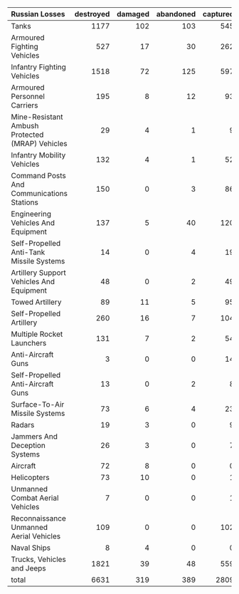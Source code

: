 | Russian Losses                                   |   destroyed |   damaged |   abandoned |   captured |   total |
|:-------------------------------------------------|------------:|----------:|------------:|-----------:|--------:|
| Tanks                                            |        1177 |       102 |         103 |        545 |    1927 |
| Armoured Fighting Vehicles                       |         527 |        17 |          30 |        262 |     836 |
| Infantry Fighting Vehicles                       |        1518 |        72 |         125 |        597 |    2312 |
| Armoured Personnel Carriers                      |         195 |         8 |          12 |         93 |     308 |
| Mine-Resistant Ambush Protected  (MRAP) Vehicles |          29 |         4 |           1 |          9 |      43 |
| Infantry Mobility Vehicles                       |         132 |         4 |           1 |         52 |     189 |
| Command Posts And Communications Stations        |         150 |         0 |           3 |         86 |     239 |
| Engineering Vehicles And Equipment               |         137 |         5 |          40 |        120 |     302 |
| Self-Propelled Anti-Tank Missile Systems         |          14 |         0 |           4 |         19 |      37 |
| Artillery Support Vehicles And Equipment         |          48 |         0 |           2 |         49 |      99 |
| Towed Artillery                                  |          89 |        11 |           5 |         95 |     200 |
| Self-Propelled Artillery                         |         260 |        16 |           7 |        104 |     387 |
| Multiple Rocket Launchers                        |         131 |         7 |           2 |         54 |     194 |
| Anti-Aircraft Guns                               |           3 |         0 |           0 |         14 |      17 |
| Self-Propelled Anti-Aircraft Guns                |          13 |         0 |           2 |          8 |      23 |
| Surface-To-Air Missile Systems                   |          73 |         6 |           4 |         23 |     106 |
| Radars                                           |          19 |         3 |           0 |          9 |      31 |
| Jammers And Deception Systems                    |          26 |         3 |           0 |          7 |      36 |
| Aircraft                                         |          72 |         8 |           0 |          0 |      80 |
| Helicopters                                      |          73 |        10 |           0 |          1 |      84 |
| Unmanned Combat Aerial Vehicles                  |           7 |         0 |           0 |          1 |       8 |
| Reconnaissance Unmanned Aerial Vehicles          |         109 |         0 |           0 |        102 |     211 |
| Naval Ships                                      |           8 |         4 |           0 |          0 |      12 |
| Trucks, Vehicles and Jeeps                       |        1821 |        39 |          48 |        559 |    2467 |
| total                                            |        6631 |       319 |         389 |       2809 |   10148 |